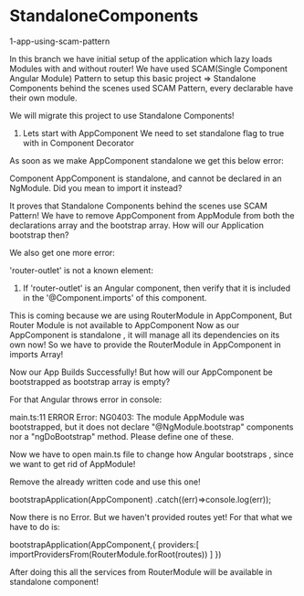 # StandaloneComponents

1-app-using-scam-pattern

In this branch we have initial setup of the application which lazy loads Modules with and without router! We have used SCAM(Single Component Angular Module) Pattern to setup this basic project => Standalone Components behind the scenes used SCAM Pattern, every declarable have their own module.

We will migrate this project to use Standalone Components!


1. Lets start with AppComponent We need to set standalone flag to true with in Component Decorator

As soon as we make AppComponent standalone we get this below error:

Component AppComponent is standalone, and cannot be declared in an NgModule. Did you mean to import it instead?
 
It proves that Standalone Components behind the scenes use SCAM Pattern! 
We have to remove AppComponent from AppModule from both the declarations array and the bootstrap array. How will our Application bootstrap then?

We also get one more error:

'router-outlet' is not a known element:
1. If 'router-outlet' is an Angular component, then verify that it is included in the '@Component.imports' of this component.

This is coming because we are using RouterModule in AppComponent, But Router Module is not available to AppComponent Now as our AppComponent is 
standalone , it will manage all its dependencies on its own now! So we have to provide the RouterModule in AppComponent in imports Array!

Now our App Builds Successfully! But how will our AppComponent be bootstrapped as bootstrap array is empty?

For that Angular throws error in console:

main.ts:11 ERROR Error: NG0403: The module AppModule was bootstrapped, but it does not declare "@NgModule.bootstrap" components nor a "ngDoBootstrap" method. Please define one of these.

Now we have to open main.ts file to change how Angular bootstraps , since we want to get rid of AppModule!

Remove the already written code and use this one!

bootstrapApplication(AppComponent)
.catch((err)=>console.log(err));

Now there is no Error. But we haven't provided routes yet! For that what we have to do is:

bootstrapApplication(AppComponent,{
  providers:[
    importProvidersFrom(RouterModule.forRoot(routes))
  ]
})
  
After doing this all the services from RouterModule will be available in standalone component!

